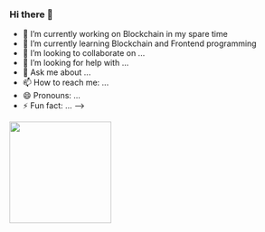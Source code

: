 ### Hi there 👋


- 🔭 I’m currently working on Blockchain in my spare time
- 🌱 I’m currently learning Blockchain and Frontend programming
- 👯 I’m looking to collaborate on ...
- 🤔 I’m looking for help with ...
- 💬 Ask me about ...
- 📫 How to reach me: ...
- 😄 Pronouns: ...
- ⚡ Fun fact: ...
-->

<img height="180em" src="https://github-readme-stats.vercel.app/api?username=tsangz189&show_icons=true&hide_border=true&&count_private=true&include_all_commits=true" />
